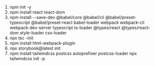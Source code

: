 1. npm init -y
2. npm install react react-dom
3. npm install --save-dev @babel/core @babel/cli @babel/preset-typescript @babel/preset-react babel-loader webpack webpack-cli webpack-dev-server typescript ts-loader @types/react @types/react-dom style-loader css-loader
4. npx tsc -init
5. npm install html-webpack-plugin
6. npx storybook@latest init
7. npm install tailwindcss postcss autoprefixer postcss-loader
   npx tailwindcss init -p
